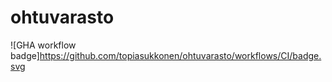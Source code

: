 # ohtuvarasto
![GHA workflow badge]https://github.com/topiasukkonen/ohtuvarasto/workflows/CI/badge.svg

